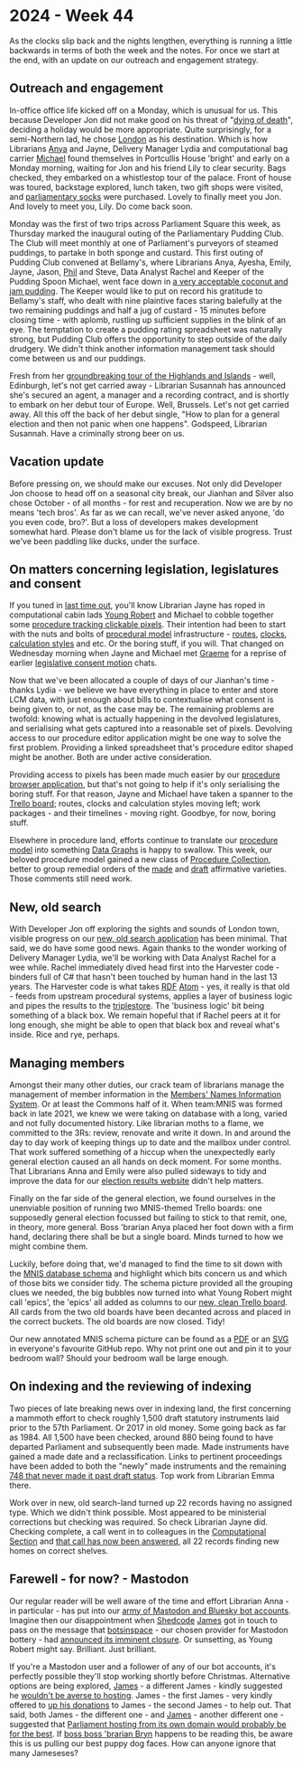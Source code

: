 # 2024 - Week 44

As the clocks slip back and the nights lengthen, everything is running a little backwards in terms of both the week and the notes. For once we start at the end, with an update on our outreach and engagement strategy.

## Outreach and engagement

In-office office life kicked off on a Monday, which is unusual for us. This because Developer Jon did not make good on his threat of "[dying of death](https://ukparliament.github.io/ontologies/meta/weeknotes/2024/43/#new-old-search)", deciding a holiday would be more appropriate. Quite surprisingly, for a semi-Northern lad, he chose [London](https://www.youtube.com/watch?v=rnticlldMm4) as his destination. Which is how Librarians [Anya](https://bsky.app/profile/anyaso.bsky.social) and Jayne, Delivery Manager Lydia and computational bag carrier [Michael](https://bsky.app/profile/fantasticlife.bsky.social) found themselves in Portcullis House 'bright' and early on a Monday morning, waiting for Jon and his friend Lily to clear security. Bags checked, they embarked on a whistlestop tour of the palace. Front of house was toured, backstage explored, lunch taken, two gift shops were visited, and [parliamentary socks](https://www.shop.parliament.uk/search?q=socks) were purchased. Lovely to finally meet you Jon. And lovely to meet you, Lily. Do come back soon.

Monday was the first of two trips across Parliament Square this week, as Thursday marked the inaugural outing of the Parliamentary Pudding Club. The Club will meet monthly at one of Parliament's purveyors of steamed puddings, to partake in both sponge and custard. This first outing of Pudding Club convened at Bellamy's, where Librarians Anya, Ayesha, Emily, Jayne, Jason, [Phil](https://bsky.app/profile/philbgorman.bsky.social) and Steve, Data Analyst Rachel and Keeper of the Pudding Spoon Michael, went face down in [a very acceptable coconut and jam pudding](https://bsky.app/profile/did:plc:yvkm6wii3ylznd2heapad54l/post/3l7suwobhlu25). The Keeper would like to put on record his gratitude to Bellamy's staff, who dealt with nine plaintive faces staring balefully at the two remaining puddings and half a jug of custard - 15 minutes before closing time - with aplomb, rustling up sufficient supplies in the blink of an eye. The temptation to create a pudding rating spreadsheet was naturally strong, but Pudding Club offers the opportunity to step outside of the daily drudgery. We didn't think another information management task should come between us and our puddings.

Fresh from her [groundbreaking tour of the Highlands and Islands](https://ukparliament.github.io/ontologies/meta/weeknotes/2024/43/#outreach-and-engagment) - well, Edinburgh, let's not get carried away - Librarian Susannah has announced she's secured an agent, a manager and a recording contract, and is shortly to embark on her debut tour of Europe. Well, Brussels. Let's not get carried away. All this off the back of her debut single, "How to plan for a general election and then not panic when one happens". Godspeed, Librarian Susannah. Have a criminally strong beer on us.

## Vacation update

Before pressing on, we should make our excuses. Not only did Developer Jon choose to head off on a seasonal city break, our Jianhan and Silver also chose October - of all months - for rest and recuperation. Now we are by no means 'tech bros'. As far as we can recall, we've never asked anyone, 'do you even code, bro?'. But a loss of developers makes development somewhat hard. Please don't blame us for the lack of visible progress. Trust we've been paddling like ducks, under the surface.

## On matters concerning legislation, legislatures and consent

If you tuned in [last time out](https://ukparliament.github.io/ontologies/meta/weeknotes/2024/43/), you'll know Librarian Jayne has roped in computational cabin lads [Young Robert](https://bsky.app/profile/robertbrook.bsky.social) and Michael to cobble together some [procedure tracking clickable pixels](https://procedure-browser-159b715822a4.herokuapp.com/). Their intention had been to start with the nuts and bolts of [procedural model](https://ukparliament.github.io/ontologies/procedure/procedure-ontology) infrastructure - [routes](https://ukparliament.github.io/ontologies/procedure/procedure-ontology#d4e328), [clocks](https://ukparliament.github.io/ontologies/procedure/procedure-ontology#d4e341), [calculation styles](https://ukparliament.github.io/ontologies/procedure/procedure-ontology#d4e368) and etc. Or the boring stuff, if you will. That changed on Wednesday morning when Jayne and Michael met [Graeme](https://bsky.app/profile/woodstockjag.bsky.social) for a reprise of earlier [legislative consent motion](https://en.wikipedia.org/wiki/Legislative_consent_motion) chats.

Now that we've been allocated a couple of days of our Jianhan's time -  thanks Lydia - we believe we have everything in place to enter and store LCM data, with just enough about bills to contextualise what consent is being given to, or not, as the case may be. The remaining problems are twofold: knowing what is actually happening in the devolved legislatures, and serialising what gets captured into a reasonable set of pixels. Devolving access to our procedure editor application might be one way to solve the first problem. Providing a linked spreadsheet that's procedure editor shaped might be another. Both are under active consideration.

Providing access to pixels has been made much easier by our [procedure browser application](https://github.com/ukparliament/procedure-browser), but that's not going to help if it's only serialising the boring stuff. For that reason, Jayne and Michael have taken a spanner to the [Trello board](https://trello.com/b/Rmdpcsmx/procedure-browseable-space); routes, clocks and calculation styles moving left; work packages - and their timelines - moving right. Goodbye, for now, boring stuff.

Elsewhere in procedure land, efforts continue to translate our [procedure model](https://ukparliament.github.io/ontologies/procedure/procedure-ontology) into something [Data Graphs](https://datalanguage.com/products/datagraphs) is happy to swallow. This week, our beloved procedure model gained a new class of [Procedure Collection](https://ukparliament.github.io/ontologies/procedure/procedure-ontology#d4e377), better to group remedial orders of the [made](https://ukparliament.github.io/ontologies/procedure/maps/legislation/secondary/statutory-instruments/super-affirmative-procedures/remedial-orders/made-affirmative/made-affirmative.pdf) and [draft](https://ukparliament.github.io/ontologies/procedure/maps/legislation/secondary/statutory-instruments/super-affirmative-procedures/remedial-orders/draft-affirmative/draft-affirmative.pdf) affirmative varieties. Those comments still need work.

## New, old search

With Developer Jon off exploring the sights and sounds of London town, visible progress on our [new, old search application](https://search-prototype.herokuapp.com/search-prototype) has been minimal. That said, we do have some good news. Again thanks to the wonder working of Delivery Manager Lydia, we'll be working with Data Analyst Rachel for a wee while. Rachel immediately dived head first into the Harvester code - binders full of C# that hasn't been touched by human hand in the last 13 years. The Harvester code is what takes [RDF](https://en.wikipedia.org/wiki/Resource_Description_Framework) [Atom](https://en.wikipedia.org/wiki/Atom_(web_standard)) - yes, it really is that old - feeds from upstream procedural systems, applies a layer of business logic and pipes the results to the [triplestore](https://en.wikipedia.org/wiki/Triplestore). The 'business logic' bit being something of a black box. We remain hopeful that if Rachel peers at it for long enough, she might be able to open that black box and reveal what's inside. Rice and rye, perhaps.

## Managing members

Amongst their many other duties, our crack team of librarians manage the management of member information in the [Members' Names Information System](https://data.parliament.uk/membersdataplatform/). Or at least the Commons half of it. When team:MNIS was formed back in late 2021, we knew we were taking on database with a long, varied and not fully documented history. Like librarian moths to a flame, we committed to the 3Rs: review, renovate and write it down. In and around the day to day work of keeping things up to date and the mailbox under control. That work suffered something of a hiccup when the unexpectedly early general election caused an all hands on deck moment. For some months. That Librarians Anna and Emily were also pulled sideways to tidy and improve the data for our [election results website](https://electionresults.parliament.uk/) didn't help matters.

Finally on the far side of the general election, we found ourselves in the unenviable position of running two MNIS-themed Trello boards: one supposedly general election focussed but failing to stick to that remit, one, in theory, more general. Boss 'brarian Anya placed her foot down with a firm hand, declaring there shall be but a single board. Minds turned to how we might combine them.

Luckily, before doing that, we'd managed to find the time to sit down with the [MNIS database schema](https://github.com/ukparliament/ontologies/blob/master/meta/relational/mnis/schema.svg) and highlight which bits concern us and which of those bits we consider tidy. The schema picture provided all the grouping clues we needed, the big bubbles now turned into what Young Robert might call 'epics', the 'epics' all added as columns to our [new, clean Trello board](https://trello.com/b/TkNLlmo7/mnis-decant). All cards from the two old boards have been decanted across and placed in the correct buckets. The old boards are now closed. Tidy!

Our new annotated MNIS schema picture can be found as a [PDF](https://github.com/ukparliament/ontologies/blob/master/meta/relational/mnis/idms-concerns/schema.pdf) or an [SVG](https://github.com/ukparliament/ontologies/blob/master/meta/relational/mnis/idms-concerns/schema.svg) in everyone's favourite GitHub repo. Why not print one out and pin it to your bedroom wall? Should your bedroom wall be large enough.

## On indexing and the reviewing of indexing

Two pieces of late breaking news over in indexing land, the first concerning a mammoth effort to check roughly 1,500 draft statutory instruments laid prior to the 57th Parliament. Or 2017 in old money. Some going back as far as 1984. All 1,500 have been checked, around 880 being found to have departed Parliament and subsequently been made. Made instruments have gained a made date and a reclassification. Links to pertinent proceedings have been added to both the "newly" made instruments and the remaining [748 that never made it past draft status](https://search-prototype.herokuapp.com/search-prototype/search?query=type_ses%3A347226+-identifier_t%3A*&commit=Search). Top work from Librarian Emma there.

Work over in new, old search-land turned up 22 records having no assigned type. Which we didn't think possible. Most appeared to be ministerial corrections but checking was required. So check Librarian Jayne did. Checking complete, a call went in to colleagues in the [Computational Section](https://www.parliament.uk/mps-lords-and-offices/offices/bicameral/parliamentary-digital-service/) and [that call has now been answered](https://search-prototype.herokuapp.com/search-prototype/search?query=-type_ses%3A*), all 22 records finding new homes on correct shelves.

## Farewell - for now? - Mastodon

Our regular reader will be well aware of the time and effort Librarian Anna - in particular - has put into our [army of Mastodon and Bluesky bot accounts](https://ukparliament.github.io/ontologies/meta/bots/). Imagine then our disappointment when [Shedcode](https://shedcode.co.uk/) [James](https://mastodon.me.uk/@jamesjefferies) got in touch to pass on the message that [botsinspace](https://botsin.space/about) - our chosen provider for Mastodon bottery - had [announced its imminent closure](https://muffinlabs.com/posts/2024/10/29/10-29-rip-botsin-space/). Or sunsetting, as Young Robert might say. Brilliant. Just brilliant.

If you're a Mastodon user and a follower of any of our bot accounts, it's perfectly possible they'll stop working shortly before Christmas. Alternative options are being explored, [James](https://mastodon.me.uk/@Floppy) - a different James - kindly suggested he [wouldn't be averse to hosting](https://mastodon.me.uk/@Floppy/113396233401412482). James - the first James - very kindly offered to [up his donations](https://mastodon.me.uk/@jamesjefferies/113396734234987019) to James - the second James - to help out. That said, both James - the different one - and [James](https://mastodon.me.uk/@james@bne.social) - another different one -  suggested that [Parliament hosting from its own domain would probably be for the best](https://mastodon.me.uk/@james@bne.social/113396276541231938). If [boss boss 'brarian Bryn](https://bsky.app/profile/brynmrgn.com) happens to be reading this, be aware this is us pulling our best puppy dog faces. How can anyone ignore that many Jameseses?
